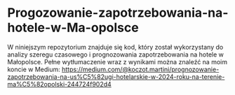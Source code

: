 # Progozowanie-zapotrzebowania-na-hotele-w-Ma-opolsce
W niniejszym repozytorium znajduje się kod, który został wykorzystany do analizy szeregu czasowego i prognozowania zapotrzebowania na hotele w Małopolsce. Pełne wytłumaczenie wraz z wynikami można znaleźć na 
moim koncie w Medium: https://medium.com/@koczot.martini/prognozowanie-zapotrzebowania-na-us%C5%82ugi-hotelarskie-w-2024-roku-na-terenie-ma%C5%82opolski-244724f902d4
